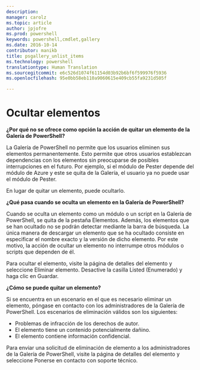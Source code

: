 ```yaml
---
description: 
manager: carolz
ms.topic: article
author: jpjofre
ms.prod: powershell
keywords: powershell,cmdlet,gallery
ms.date: 2016-10-14
contributor: manikb
title: psgallery_unlist_items
ms.technology: powershell
translationtype: Human Translation
ms.sourcegitcommit: e6c526d1074f61154d03b92b6bf6f599976f5936
ms.openlocfilehash: 95e0bb58eb110a9060615e409cb55fa9231d505f

---
```


# Ocultar elementos

**¿Por qué no se ofrece como opción la acción de quitar un elemento de la Galería de PowerShell?**

La Galería de PowerShell no permite que los usuarios eliminen sus elementos permanentemente. Esto permite que otros usuarios establezcan dependencias con los elementos sin preocuparse de posibles interrupciones en el futuro. Por ejemplo, si el módulo de Pester depende del módulo de Azure y este se quita de la Galería, el usuario ya no puede usar el módulo de Pester.

En lugar de quitar un elemento, puede ocultarlo.

**¿Qué pasa cuando se oculta un elemento en la Galería de PowerShell?**

Cuando se oculta un elemento como un módulo o un script en la Galería de PowerShell, se quita de la pestaña Elementos.
Además, los elementos que se han ocultado no se podrán detectar mediante la barra de búsqueda.
La única manera de descargar un elemento que se ha ocultado consiste en especificar el nombre exacto y la versión de dicho elemento.
Por este motivo, la acción de ocultar un elemento no interrumpe otros módulos o scripts que dependen de él.

Para ocultar el elemento, visite la página de detalles del elemento y seleccione Eliminar elemento. Desactive la casilla Listed (Enumerado) y haga clic en Guardar.

**¿Cómo se puede quitar un elemento?**

Si se encuentra en un escenario en el que es necesario eliminar un elemento, póngase en contacto con los administradores de la Galería de PowerShell.
Los escenarios de eliminación válidos son los siguientes:
- Problemas de infracción de los derechos de autor.
- El elemento tiene un contenido potencialmente dañino.
- El elemento contiene información confidencial.

Para enviar una solicitud de eliminación de elemento a los administradores de la Galería de PowerShell, visite la página de detalles del elemento y seleccione Ponerse en contacto con soporte técnico.  





<!--HONumber=Oct16_HO2-->


